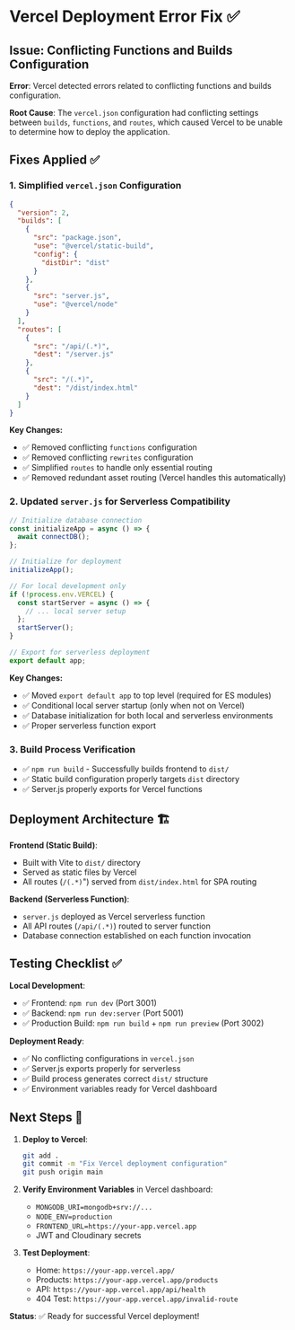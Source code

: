 # Vercel Deployment Error Fix ✅

## Issue: Conflicting Functions and Builds Configuration

**Error**: Vercel detected errors related to conflicting functions and builds configuration.

**Root Cause**: The `vercel.json` configuration had conflicting settings between `builds`, `functions`, and `routes`, which caused Vercel to be unable to determine how to deploy the application.

## Fixes Applied ✅

### 1. Simplified `vercel.json` Configuration

```json
{
  "version": 2,
  "builds": [
    {
      "src": "package.json",
      "use": "@vercel/static-build",
      "config": {
        "distDir": "dist"
      }
    },
    {
      "src": "server.js",
      "use": "@vercel/node"
    }
  ],
  "routes": [
    {
      "src": "/api/(.*)",
      "dest": "/server.js"
    },
    {
      "src": "/(.*)",
      "dest": "/dist/index.html"
    }
  ]
}
```

**Key Changes:**

- ✅ Removed conflicting `functions` configuration
- ✅ Removed conflicting `rewrites` configuration
- ✅ Simplified `routes` to handle only essential routing
- ✅ Removed redundant asset routing (Vercel handles this automatically)

### 2. Updated `server.js` for Serverless Compatibility

```javascript
// Initialize database connection
const initializeApp = async () => {
  await connectDB();
};

// Initialize for deployment
initializeApp();

// For local development only
if (!process.env.VERCEL) {
  const startServer = async () => {
    // ... local server setup
  };
  startServer();
}

// Export for serverless deployment
export default app;
```

**Key Changes:**

- ✅ Moved `export default app` to top level (required for ES modules)
- ✅ Conditional local server startup (only when not on Vercel)
- ✅ Database initialization for both local and serverless environments
- ✅ Proper serverless function export

### 3. Build Process Verification

- ✅ `npm run build` - Successfully builds frontend to `dist/`
- ✅ Static build configuration properly targets `dist` directory
- ✅ Server.js properly exports for Vercel functions

## Deployment Architecture 🏗️

**Frontend (Static Build)**:

- Built with Vite to `dist/` directory
- Served as static files by Vercel
- All routes (`/(.*)`") served from `dist/index.html` for SPA routing

**Backend (Serverless Function)**:

- `server.js` deployed as Vercel serverless function
- All API routes (`/api/(.*)`) routed to server function
- Database connection established on each function invocation

## Testing Checklist ✅

**Local Development**:

- ✅ Frontend: `npm run dev` (Port 3001)
- ✅ Backend: `npm run dev:server` (Port 5001)
- ✅ Production Build: `npm run build` + `npm run preview` (Port 3002)

**Deployment Ready**:

- ✅ No conflicting configurations in `vercel.json`
- ✅ Server.js exports properly for serverless
- ✅ Build process generates correct `dist/` structure
- ✅ Environment variables ready for Vercel dashboard

## Next Steps 🚀

1. **Deploy to Vercel**:

   ```bash
   git add .
   git commit -m "Fix Vercel deployment configuration"
   git push origin main
   ```

2. **Verify Environment Variables** in Vercel dashboard:

   - `MONGODB_URI=mongodb+srv://...`
   - `NODE_ENV=production`
   - `FRONTEND_URL=https://your-app.vercel.app`
   - JWT and Cloudinary secrets

3. **Test Deployment**:
   - Home: `https://your-app.vercel.app/`
   - Products: `https://your-app.vercel.app/products`
   - API: `https://your-app.vercel.app/api/health`
   - 404 Test: `https://your-app.vercel.app/invalid-route`

**Status**: ✅ Ready for successful Vercel deployment!
